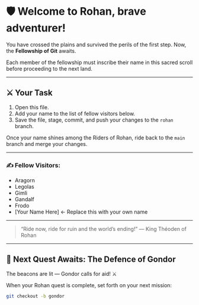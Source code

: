 # 🛡️ Welcome to **Rohan**, brave adventurer!  

You have crossed the plains and survived the perils of the first step. Now, the **Fellowship of Git** awaits.  

Each member of the fellowship must inscribe their name in this sacred scroll before proceeding to the next land.  

---

## ⚔️ Your Task

1. Open this file.  
2. Add your name to the list of fellow visitors below.  
3. Save the file, stage, commit, and push your changes to the `rohan` branch.  

Once your name shines among the Riders of Rohan, ride back to the `main` branch and merge your changes.  

---

### ✍️ Fellow Visitors:
- Aragorn  
- Legolas  
- Gimli  
- Gandalf  
- Frodo  
- [Your Name Here] ← Replace this with your own name

---

> “Ride now, ride for ruin and the world’s ending!” — King Théoden of Rohan  

---

## 🏰 Next Quest Awaits: The Defence of Gondor

The beacons are lit — Gondor calls for aid! ⚔️  

When your Rohan quest is complete, set forth on your next mission:

```bash
git checkout -b gondor
